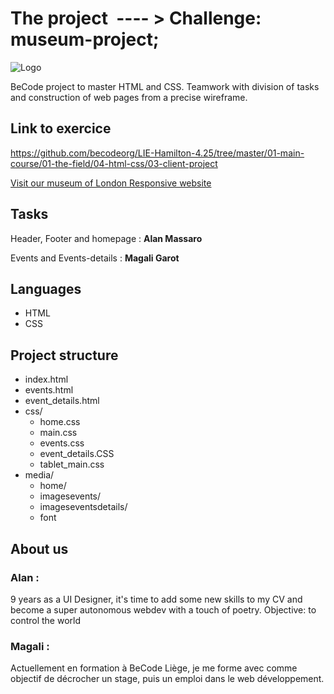 # The project  ---- > Challenge: museum-project;
![Logo](https://macmowl.github.io/museum-project/media/home/light-logo.png)

BeCode project to master HTML and CSS. 
Teamwork with division of tasks and construction of web pages from a precise wireframe.

## Link to exercice
https://github.com/becodeorg/LIE-Hamilton-4.25/tree/master/01-main-course/01-the-field/04-html-css/03-client-project

[Visit our museum of London Responsive website](https://macmowl.github.io/museum-project/index.html)

## Tasks

Header, Footer and homepage : **Alan Massaro**

Events and Events-details : **Magali Garot**

## Languages 
* HTML
* CSS

## Project structure

* index.html
* events.html
* event_details.html
* css/
   * home.css
   * main.css
   * events.css
   * event_details.CSS
   * tablet_main.css
* media/
  * home/
  * imagesevents/
  * imageseventsdetails/
  * font


## About us

### Alan :
9 years as a UI Designer, it's time to add some new skills to my CV and become a super autonomous webdev with a touch of poetry. Objective: to control the world

### Magali :
Actuellement en formation à BeCode Liège, je me forme avec comme objectif de décrocher un stage, puis un emploi dans le web développement. 

